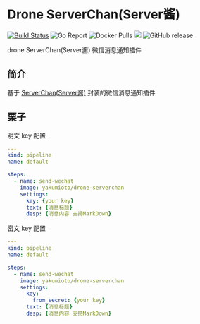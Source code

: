 # Drone ServerChan(Server酱)

[![Build Status](https://drone.mioto.me/api/badges/yakumioto/drone-serverchan/status.svg)](https://drone.mioto.me/yakumioto/drone-serverchan)
![Go Report](https://goreportcard.com/badge/github.com/yakumioto/drone-serverchan)
![Docker Pulls](https://img.shields.io/docker/pulls/yakumioto/drone-serverchan.svg)
[![](https://images.microbadger.com/badges/image/yakumioto/drone-serverchan.svg)](https://microbadger.com/images/yakumioto/drone-serverchan)
![GitHub release](https://img.shields.io/github/release/yakumioto/drone-serverchan.svg)

drone ServerChan(Server酱) 微信消息通知插件

## 简介

基于 [ServerChan(Server酱)](http://sc.ftqq.com/3.version) 封装的微信消息通知插件

## 栗子

明文 key 配置

```yml
---
kind: pipeline
name: default

steps:
  - name: send-wechat
    image: yakumioto/drone-serverchan
    settings:
      key: {your key}
      text: {消息标题}
      desp: {消息内容 支持MarkDown}
```

密文 key 配置

```yml
---
kind: pipeline
name: default

steps:
  - name: send-wechat
    image: yakumioto/drone-serverchan
    settings:
      key:
        from_secret: {your key}
      text: {消息标题}
      desp: {消息内容 支持MarkDown}
```

